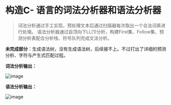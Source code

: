 # 构造C- 语言的词法分析器和语法分析器
> 词法分析通过手工实现，预处理文本后通过扫描器每次取出一个合法词素进行处理。
> 语法分析器通过自顶向下LL(1)分析，构建First集、Follow集、预测分析表配合分析栈、符号队列完成文法分析。

**未完成部分**：生成语法树，没有生成语法树，后续接不上。不过打出了详细的预测分析、字符与产生式匹配过程。

**词法分析输出：**

![image](https://github.com/user-attachments/assets/5b56ba7e-9177-409d-9c6c-9c55fab710d2)

**语法分析输出：**

![image](https://github.com/user-attachments/assets/97eba6fc-57bf-4d57-a742-e21d5f3489aa)
